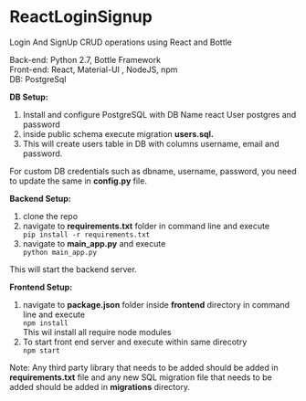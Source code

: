 # ReactLoginSignup
Login And SignUp CRUD operations using React and Bottle

Back-end: Python 2.7, Bottle Framework <br />
Front-end: React, Material-UI , NodeJS, npm<br />
DB: PostgreSql<br />

<b>DB Setup:</b>
<ol>
<li>Install and configure PostgreSQL with DB Name react User postgres and password <password you like></li>
<li>inside public schema execute migration <b>users.sql.</b> </li>
<li>This will create users table in DB with columns username, email and password.</li>
</ol>

For custom DB credentials such as dbname, username, password, you need to update the same in <b>config.py</b> file.

<b>Backend Setup:</b>
<ol>
<li>clone the repo</li>
<li>navigate to <b>requirements.txt</b> folder in command line and execute </li>
<code>pip install -r requirements.txt</code><br />
<li>navigate to <b>main_app.py</b> and execute </li>
<code>python main_app.py</code><br />
</ol>

This will start the backend server.

<b>Frontend Setup:</b>
<ol>
<li>navigate to <b>package.json</b> folder inside <b>frontend</b> directory in command line and execute </li>
<code>npm install</code><br />
This wil install all require node modules
<li>To start front end server and execute within same direcotry</li>
<code>npm start</code><br />
</ol>

Note: Any third party library that needs to be added should be added in <b>requirements.txt</b> file and any new SQL migration file that needs to be added should be added in <b>migrations</b> directory.
